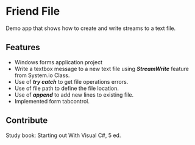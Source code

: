 ﻿# Friend File

Demo app that shows how to create and write streams to a text file.

## Features

* Windows forms application project
* Write a textbox message to a new text file using ***StreamWrite*** feature from System.io Class.
* Use of ***try catch*** to get file operations errors.
* Use of file path to define the file location.
* Use of ***append*** to add new lines to existing file.
* Implemented form tabcontrol. 

## Contribute

Study book:  Starting out With Visual C#, 5 ed.

